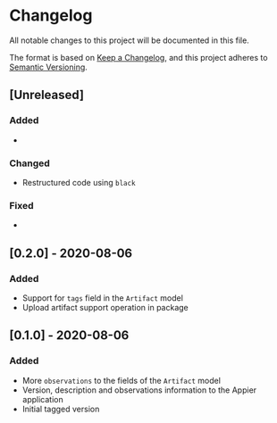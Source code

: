 # Changelog

All notable changes to this project will be documented in this file.

The format is based on [Keep a Changelog](https://keepachangelog.com/en/1.0.0/),
and this project adheres to [Semantic Versioning](https://semver.org/spec/v2.0.0.html).

## [Unreleased]

### Added

*

### Changed

* Restructured code using `black`

### Fixed

*

## [0.2.0] - 2020-08-06

### Added

* Support for `tags` field in the `Artifact` model
* Upload artifact support operation in package

## [0.1.0] - 2020-08-06

### Added

* More `observations` to the fields of the `Artifact` model
* Version, description and observations information to the Appier application
* Initial tagged version
